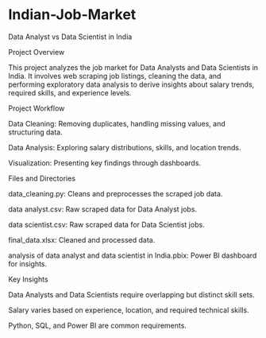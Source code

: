 # Indian-Job-Market
Data Analyst vs Data Scientist in India

Project Overview

This project analyzes the job market for Data Analysts and Data Scientists in India. It involves web scraping job listings, cleaning the data, and performing exploratory data analysis to derive insights about salary trends, required skills, and experience levels.

Project Workflow

Data Cleaning: Removing duplicates, handling missing values, and structuring data.

Data Analysis: Exploring salary distributions, skills, and location trends.

Visualization: Presenting key findings through dashboards.

Files and Directories

data_cleaning.py: Cleans and preprocesses the scraped job data.

data analyst.csv: Raw scraped data for Data Analyst jobs.

data scientist.csv: Raw scraped data for Data Scientist jobs.

final_data.xlsx: Cleaned and processed data.

analysis of data analyst and data scientist in India.pbix: Power BI dashboard for insights.

Key Insights

Data Analysts and Data Scientists require overlapping but distinct skill sets.

Salary varies based on experience, location, and required technical skills.

Python, SQL, and Power BI are common requirements.
